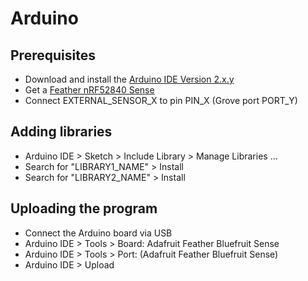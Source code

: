 # Arduino

## Prerequisites
* Download and install the [Arduino IDE Version 2.x.y](https://www.arduino.cc/en/software/)
* Get a [Feather nRF52840 Sense](https://github.com/tamberg/mse-tsm-mobcom/wiki/Feather-nRF52840-Sense)
* Connect EXTERNAL_SENSOR_X to pin PIN_X (Grove port PORT_Y)

## Adding libraries
* Arduino IDE > Sketch > Include Library > Manage Libraries ...
* Search for "LIBRARY1_NAME" > Install
* Search for "LIBRARY2_NAME" > Install

## Uploading the program
* Connect the Arduino board via USB
* Arduino IDE > Tools > Board: Adafruit Feather Bluefruit Sense
* Arduino IDE > Tools > Port: (Adafruit Feather Bluefruit Sense)
* Arduino IDE > Upload
